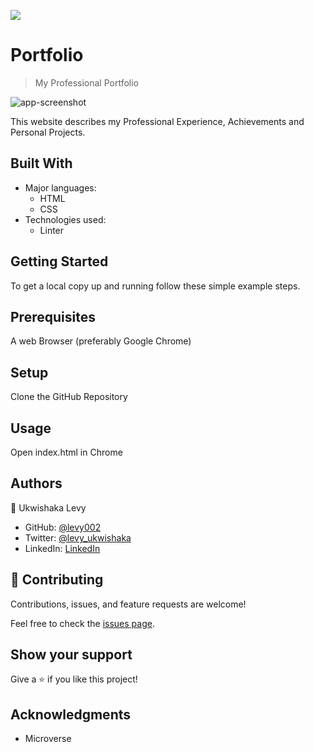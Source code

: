 ![](https://img.shields.io/badge/Microverse-blueviolet)

# Portfolio

> My Professional Portfolio

![app-screenshot](https://user-images.githubusercontent.com/87197412/148370435-6422692f-5620-4a59-8f41-0d8da201d981.png)

This website describes my Professional Experience, Achievements and Personal Projects.

## Built With

- Major languages:
   * HTML
   * CSS
- Technologies used:
   * Linter

## Getting Started

To get a local copy up and running follow these simple example steps.

## Prerequisites
A web Browser (preferably Google Chrome)

## Setup

Clone the GitHub Repository

## Usage

Open index.html in Chrome

## Authors

👤 Ukwishaka Levy

- GitHub: [@levy002](https://github.com/githubhandle)
- Twitter: [@levy_ukwishaka](https://twitter.com/twitterhandle)
- LinkedIn: [LinkedIn](https://www.linkedin.com/in/levy-ukwishaka-405391223)


## 🤝 Contributing

Contributions, issues, and feature requests are welcome!

Feel free to check the [issues page](../../issues/).

## Show your support

Give a ⭐️ if you like this project!

## Acknowledgments

 - Microverse
